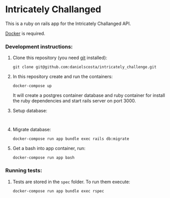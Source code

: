 
# Intricately Challanged

This is a ruby on rails app for the Intricately Challanged API.

[Docker](https://www.docker.com/community-edition) is required.

### Development instructions:

1. Clone this repository (you need [git](https://git-scm.com/) installed):
  
    `git clone git@github.com:danielscosta/intricately_challenge.git`

2. In this repository create and run the containers:
   
   `docker-compose up`

    It will create a postgres container database and ruby container for install the ruby dependencies and start rails server on port 3000.

3. Setup database: 

    `
    `

4. Migrate database:

    `docker-compose run app bundle exec rails db:migrate`

5. Get a bash into app container, run: 

    `docker-compose run app bash`

### Running tests:

1. Tests are stored in the `spec` folder. To run them execute:

    `docker-compose run app bundle exec rspec`